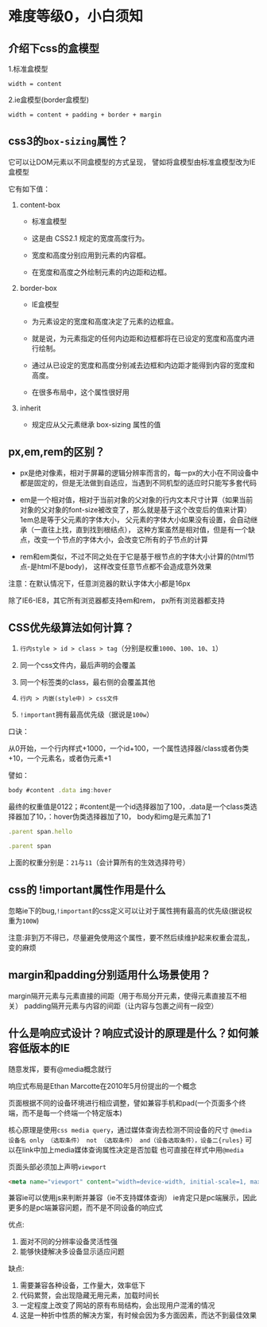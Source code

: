 # 难度等级0，小白须知

## 介绍下css的盒模型

1.标准盒模型

`width = content`

2.ie盒模型(border盒模型)

`width = content + padding + border + margin`

## css3的`box-sizing`属性？

它可以让DOM元素以不同盒模型的方式呈现，
譬如将盒模型由标准盒模型改为IE盒模型

它有如下值：

1. content-box 

    - 标准盒模型

    - 这是由 CSS2.1 规定的宽度高度行为。
    
    - 宽度和高度分别应用到元素的内容框。
    
    - 在宽度和高度之外绘制元素的内边距和边框。
    
2. border-box

    - IE盒模型
    
    - 为元素设定的宽度和高度决定了元素的边框盒。
    
    - 就是说，为元素指定的任何内边距和边框都将在已设定的宽度和高度内进行绘制。
    
    - 通过从已设定的宽度和高度分别减去边框和内边距才能得到内容的宽度和高度。
    
    - 在很多布局中，这个属性很好用
    
3. inherit

    - 规定应从父元素继承 box-sizing 属性的值

## px,em,rem的区别？

- px是绝对像素，相对于屏幕的逻辑分辨率而言的，每一px的大小在不同设备中都是固定的，但是无法做到自适应，当遇到不同机型的适应时只能写多套代码

- em是一个相对值，相对于当前对象的父对象的行内文本尺寸计算（如果当前对象的父对象的font-size被改变了，那么就是基于这个改变后的值来计算）
1em总是等于父元素的字体大小，
父元素的字体大小如果没有设置，会自动继承（一直往上找，直到找到根结点），
这种方案虽然是相对值，但是有一个缺点，改变一个节点的字体大小，会改变它所有的子节点的计算

- rem和em类似，不过不同之处在于它是基于根节点的字体大小计算的(html节点-是html不是body)，
这样改变任意节点都不会造成意外效果

注意：在默认情况下，任意浏览器的默认字体大小都是16px

除了IE6-IE8，其它所有浏览器都支持em和rem，
px所有浏览器都支持

## CSS优先级算法如何计算？

1. `行内style > id > class > tag`（分别是权重`1000`、`100`、`10`、`1`）

2. 同一个css文件内，最后声明的会覆盖

3. 同一个标签类的class，最右侧的会覆盖其他

4. `行内 > 内嵌(style中) > css文件`

5. `!important`拥有最高优先级（据说是`100w`）

口诀：

从0开始，一个行内样式+1000，一个id+100，一个属性选择器/class或者伪类+10，一个元素名，或者伪元素+1

譬如：

```js
body #content .data img:hover
```

最终的权重值是0122；#content是一个id选择器加了100，.data是一个class类选择器加了10，：hover伪类选择器加了10， body和img是元素加了1

```js
.parent span.hello

.parent span
```

上面的权重分别是：`21`与`11`（会计算所有的生效选择符号）

## css的 !important属性作用是什么

忽略ie下的bug,`!important`的css定义可以让对于属性拥有最高的优先级(据说权重为`100W`)

注意:非到万不得已，尽量避免使用这个属性，要不然后续维护起来权重会混乱，变的麻烦

## margin和padding分别适用什么场景使用？

margin隔开元素与元素直接的间距（用于布局分开元素，使得元素直接互不相关）
padding隔开元素与内容的间距（让内容与包裹之间有一段空）

## 什么是响应式设计？响应式设计的原理是什么？如何兼容低版本的IE

随意发挥，要有@media概念就行

响应式布局是Ethan Marcotte在2010年5月份提出的一个概念

页面根据不同的设备环境进行相应调整，譬如兼容手机和pad(一个页面多个终端，而不是每一个终端一个特定版本)

核心原理是使用`css media query`，通过媒体查询去检测不同设备的尺寸
`@media 设备名 only （选取条件） not （选取条件） and（设备选取条件），设备二{rules}`
可以在link中加上media媒体查询属性决定是否加载
也可直接在样式中用`@media`

页面头部必须加上声明`viewport`

```html
<meta name="viewport" content="width=device-width, initial-scale=1, maximum-scale=1, user-scalable=no" />
```

兼容ie可以使用js来判断并兼容（ie不支持媒体查询）
ie肯定只是pc端展示，因此更多的是pc端兼容问题，而不是不同设备的响应式

优点:
1.  面对不同的分辨率设备灵活性强
2.  能够快捷解决多设备显示适应问题

缺点:
1.  需要兼容各种设备，工作量大，效率低下
2.  代码累赘，会出现隐藏无用元素，加载时间长
3.  一定程度上改变了网站的原有布局结构，会出现用户混淆的情况
4.  这是一种折中性质的解决方案，有时候会因为多方面因素，而达不到最佳效果
